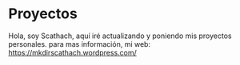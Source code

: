 # Proyectos
Hola, soy Scathach, aquí iré actualizando y poniendo mis proyectos personales.
para mas información, mi web: https://mkdirscathach.wordpress.com/


